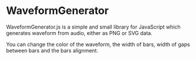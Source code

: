 WaveformGenerator
=================

WaveformGenerator.js is a simple and small library for JavaScript which generates waveform from audio, either as PNG or SVG data.

You can change the color of the waveform, the width of bars, width of gaps between bars and the bars alignment.